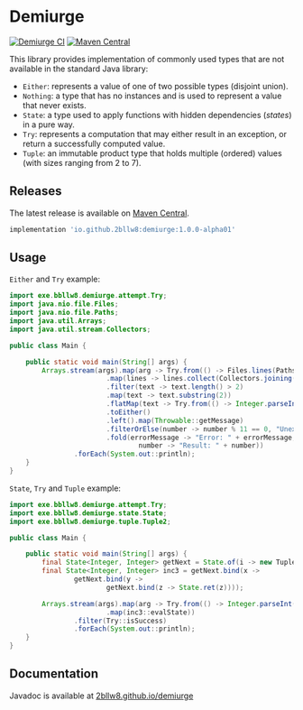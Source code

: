 # Demiurge

[![Demiurge CI](https://github.com/2bllw8/demiurge/actions/workflows/main.yml/badge.svg)](https://github.com/2bllw8/demiurge/actions/workflows/main.yml)
[![Maven Central](https://img.shields.io/maven-central/v/io.github.2bllw8/demiurge)](https://search.maven.org/artifact/io.github.2bllw8/demiurge)

This library provides implementation of commonly used types that are not available in the standard
Java library:

- `Either`: represents a value of one of two possible types (disjoint union).
- `Nothing`: a type that has no instances and is used to represent a value that never exists.
- `State`: a type used to apply functions with hidden dependencies (_states_) in a pure way.
- `Try`: represents a computation that may either result in an exception, or return a successfully
  computed value.
- `Tuple`: an immutable product type that holds multiple (ordered) values (with sizes ranging from
  2 to 7).

## Releases

The latest release is available
on [Maven Central](https://search.maven.org/artifact/io.github.2bllw8/demiurge/1.0.0-alpha01/jar).

```groovy
implementation 'io.github.2bllw8:demiurge:1.0.0-alpha01'
```

## Usage

`Either` and `Try` example:

```java
import exe.bbllw8.demiurge.attempt.Try;
import java.nio.file.Files;
import java.nio.file.Paths;
import java.util.Arrays;
import java.util.stream.Collectors;

public class Main {

    public static void main(String[] args) {
        Arrays.stream(args).map(arg -> Try.from(() -> Files.lines(Paths.get(arg)))
                        .map(lines -> lines.collect(Collectors.joining("\n")))
                        .filter(text -> text.length() > 2)
                        .map(text -> text.substring(2))
                        .flatMap(text -> Try.from(() -> Integer.parseInt(text)))
                        .toEither()
                        .left().map(Throwable::getMessage)
                        .filterOrElse(number -> number % 11 == 0, "Unexpected value")
                        .fold(errorMessage -> "Error: " + errorMessage,
                                number -> "Result: " + number))
                .forEach(System.out::println);
    }
}
```

`State`, `Try` and `Tuple` example:

```java
import exe.bbllw8.demiurge.attempt.Try;
import exe.bbllw8.demiurge.state.State;
import exe.bbllw8.demiurge.tuple.Tuple2;

public class Main {

    public static void main(String[] args) {
        final State<Integer, Integer> getNext = State.of(i -> new Tuple2<>(1 + i, 1 + i));
        final State<Integer, Integer> inc3 = getNext.bind(x ->
                getNext.bind(y ->
                        getNext.bind(z -> State.ret(z))));

        Arrays.stream(args).map(arg -> Try.from(() -> Integer.parseInt(arg))
                        .map(inc3::evalState))
                .filter(Try::isSuccess)
                .forEach(System.out::println);
    }
}
```

## Documentation

Javadoc is available at [2bllw8.github.io/demiurge](https://2bllw8.github.io/demiurge)
